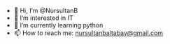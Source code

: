 - 👋 Hi, I’m @NursultanB
- 👀 I’m interested in IT
- 🌱 I’m currently learning python 
- 📫 How to reach me: nursultanbaltabay@gmail.com

